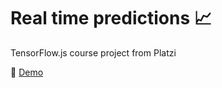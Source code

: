 # Real time predictions 📈
TensorFlow.js course project from Platzi 

  🚀   [Demo](https://juanpanu.github.io/Regresion-Lineal-TF-JS/index.html)
